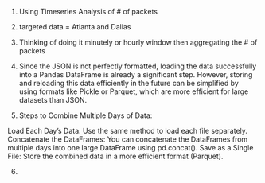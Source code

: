 1. Using Timeseries Analysis of # of packets

2. targeted data = Atlanta and Dallas

3. Thinking of doing it minutely or hourly window then aggregating the # of packets

4. Since the JSON is not perfectly formatted, loading the data successfully into a Pandas DataFrame is already a significant step. However, storing and reloading this data efficiently in the future can be simplified by using formats like Pickle or Parquet, which are more efficient for large datasets than JSON. 

5. Steps to Combine Multiple Days of Data:

Load Each Day’s Data: Use the same method to load each file separately.
Concatenate the DataFrames: You can concatenate the DataFrames from multiple days into one large DataFrame using pd.concat().
Save as a Single File: Store the combined data in a more efficient format (Parquet).

6. 